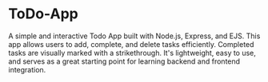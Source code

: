# ToDo-App
A simple and interactive Todo App built with Node.js, Express, and EJS. This app allows users to add, complete, and delete tasks efficiently. Completed tasks are visually marked with a strikethrough. It's lightweight, easy to use, and serves as a great starting point for learning backend and frontend integration.
